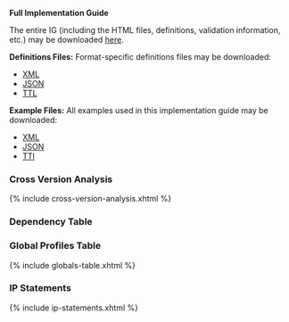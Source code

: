 **Full Implementation Guide**

The entire IG (including the HTML files, definitions, validation information, etc.) may be downloaded [here](full-ig.zip).

**Definitions Files:** Format-specific definitions files may be downloaded:

* [XML](definitions.xml.zip)
* [JSON](definitions.json.zip)
* [TTL](definitions.ttl.zip)

**Example Files:** All examples used in this implementation guide may be downloaded:

* [XML](examples.xml.zip)
* [JSON](examples.json.zip)
* [TTl](examples.ttl.zip)

### Cross Version Analysis

{% include cross-version-analysis.xhtml %}

<!--- TODO add this back after IG's are separated --->
### Dependency Table
<!--- {% include dependency-table.xhtml %} --->


### Global Profiles Table

{% include globals-table.xhtml %}

### IP Statements

{% include ip-statements.xhtml %}